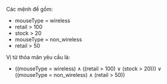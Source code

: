 Các mệnh đề gồm:

* mouseType = wireless
* retail > 100
* stock > 20
* mouseType = non_wireless
* retail > 50 

Vị từ thỏa mãn yêu cầu là:
* ((mouseType = wireless) ∧ ((retail > 100) ∨ (stock > 20)))
  ∨ ((mouseType = non_wireless) ∧ (retail > 50))
